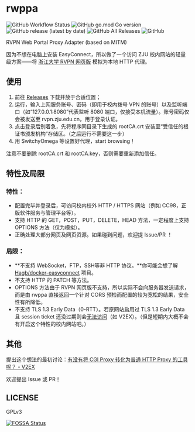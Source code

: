 # rwppa

![GitHub Workflow Status](https://img.shields.io/github/workflow/status/CoolSpring8/rwppa/Go) ![GitHub go.mod Go version](https://img.shields.io/github/go-mod/go-version/CoolSpring8/rwppa) ![GitHub release (latest by date)](https://img.shields.io/github/v/release/CoolSpring8/rwppa) ![GitHub All Releases](https://img.shields.io/github/downloads/CoolSpring8/rwppa/total) ![GitHub](https://img.shields.io/github/license/CoolSpring8/rwppa)

RVPN Web Portal Proxy Adapter (based on MITM)

因为不想在电脑上安装 EasyConnect，所以做了一个访问 ZJU 校内网站的轻量级方案——将 [浙江大学 RVPN 网页版](https://rvpn.zju.edu.cn) 模拟为本地 HTTP 代理。

## 使用

1. 前往 [Releases](https://github.com/CoolSpring8/rwppa/releases/) 下载并放于合适位置；
2. 运行，输入上网服务账号、密码（即用于校内拨号 VPN 的账号）以及监听端口（如“127.0.0.1:8080”代表监听 8080 端口，仅接受本机流量）。账号密码仅会被发送至 rvpn.zju.edu.cn，用于登录认证。
3. 点击登录后别着急，先将程序同目录下生成的 rootCA.crt 安装至“受信任的根证书颁发机构”存储区。（之后运行不需要这一步）
4. 用 SwitchyOmega 等设置好代理，start browsing！

注意不要删除 rootCA.crt 和 rootCA.key，否则需要重新添加信任。

## 特性及局限

### 特性：

- 配置完毕并登录后，可访问校内校外 HTTP / HTTPS 网站（例如 CC98，正版软件服务与管理平台等）。
- 支持 HTTP 的 GET，POST，PUT，DELETE，HEAD 方法，一定程度上支持 OPTIONS 方法（仅为模拟）。
- 正确处理大部分网页及网页资源。如果碰到问题，欢迎提 Issue/PR ！

### 局限：

- **不支持 WebSocket，FTP，SSH等非 HTTP 协议。**你可能会想了解 [Hagb/docker-easyconnect](https://github.com/Hagb/docker-easyconnect) 项目。
- 不支持 HTTP 的 PATCH 等方法。
- OPTIONS 方法由于 RVPN 网页版不支持，所以实际不会向服务器发送请求，而是由 rwppa 直接返回一个针对 CORS 预检而配置的较为宽松的结果，安全性有所降低。
- 不支持 TLS 1.3 Early Data（0-RTT）。若原网站启用过 TLS 1.3 Early Data 且 session ticket 还没过期则会[无法访问](https://golang.org/src/crypto/tls/handshake_server_tls13.go)（如 V2EX）。（但是短期内大概不会有开启这个特性的校内网站吧。）

## 其他

提出这个想法的最初讨论：[有没有将 CGI Proxy 转化为普通 HTTP Proxy 的工具呢？ - V2EX](https://www.v2ex.com/t/670356)

欢迎提出 Issue 或 PR！

## LICENSE

GPLv3

[![FOSSA Status](https://app.fossa.com/api/projects/git%2Bgithub.com%2FCoolSpring8%2Frwppa.svg?type=large)](https://app.fossa.com/projects/git%2Bgithub.com%2FCoolSpring8%2Frwppa?ref=badge_large)